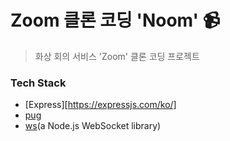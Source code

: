 # Zoom 클론 코딩 'Noom' 📹
> 화상 회의 서비스 'Zoom' 클론 코딩 프로젝트

### Tech Stack
- [Express][https://expressjs.com/ko/]
- [pug](https://pugjs.org/api/getting-started.html)
- [ws](https://www.npmjs.com/package/ws)(a Node.js WebSocket library)
